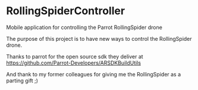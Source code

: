 # RollingSpiderController
Mobile application for controlling the Parrot RollingSpider drone 

The purpose of this project is to have new ways to control the RollingSpider drone.

Thanks to parrot for the open source sdk they deliver at https://github.com/Parrot-Developers/ARSDKBuildUtils

And thank to my former colleagues for giving me the RollingSpider as a parting gift ;)
